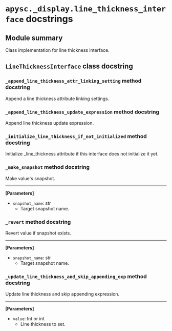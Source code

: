 # `apysc._display.line_thickness_interface` docstrings

## Module summary

Class implementation for line thickness interface.

## `LineThicknessInterface` class docstring

### `_append_line_thickness_attr_linking_setting` method docstring

Append a line thickness attribute linking settings.

### `_append_line_thickness_update_expression` method docstring

Append line thickness update expression.

### `_initialize_line_thickness_if_not_initialized` method docstring

Initialize _line_thickness attribute if this interface does not initialize it yet.

### `_make_snapshot` method docstring

Make value's snapshot.<hr>

**[Parameters]**

- `snapshot_name`: str
  - Target snapshot name.

### `_revert` method docstring

Revert value if snapshot exists.<hr>

**[Parameters]**

- `snapshot_name`: str
  - Target snapshot name.

### `_update_line_thickness_and_skip_appending_exp` method docstring

Update line thickness and skip appending expression.<hr>

**[Parameters]**

- `value`: Int or int
  - Line thickness to set.